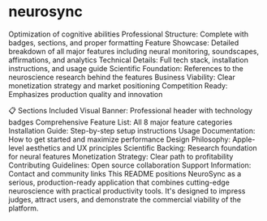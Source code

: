 # neurosync
Optimization of cognitive abilities
Professional Structure: Complete with badges, sections, and proper formatting
Feature Showcase: Detailed breakdown of all major features including neural monitoring, soundscapes, affirmations, and analytics
Technical Details: Full tech stack, installation instructions, and usage guide
Scientific Foundation: References to the neuroscience research behind the features
Business Viability: Clear monetization strategy and market positioning
Competition Ready: Emphasizes production quality and innovation

📋 Sections Included
Visual Banner: Professional header with technology badges
Comprehensive Feature List: All 8 major feature categories
Installation Guide: Step-by-step setup instructions
Usage Documentation: How to get started and maximize performance
Design Philosophy: Apple-level aesthetics and UX principles
Scientific Backing: Research foundation for neural features
Monetization Strategy: Clear path to profitability
Contributing Guidelines: Open source collaboration
Support Information: Contact and community links
This README positions NeuroSync as a serious, production-ready application that combines cutting-edge neuroscience with practical productivity tools. It's designed to impress judges, attract users, and demonstrate the commercial viability of the platform.
